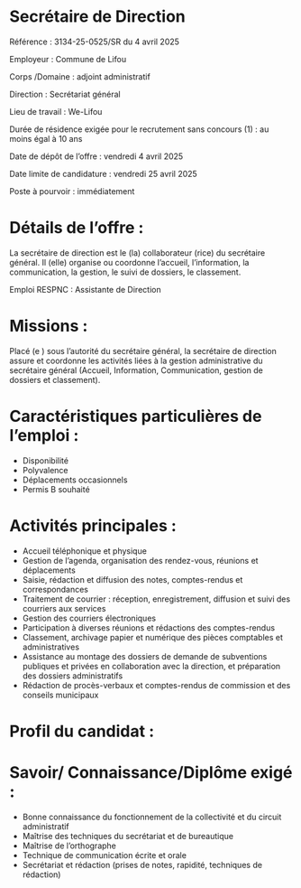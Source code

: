 # Secrétaire de Direction

Référence : 3134-25-0525/SR du 4 avril 2025

Employeur : Commune de Lifou

Corps /Domaine : adjoint administratif

Direction : Secrétariat général

Lieu de travail : We-Lifou

Durée de résidence exigée pour le recrutement sans concours (1) : au moins égal à 10 ans

Date de dépôt de l’offre : vendredi 4 avril 2025

Date limite de candidature : vendredi 25 avril 2025

Poste à pourvoir : immédiatement

# Détails de l’offre :

La secrétaire de direction est le (la) collaborateur (rice) du secrétaire général. Il (elle) organise ou coordonne l’accueil, l’information, la communication, la gestion, le suivi de dossiers, le classement.

Emploi RESPNC : Assistante de Direction

# Missions :

Placé (e ) sous l’autorité du secrétaire général, la secrétaire de direction assure et coordonne les activités liées à la gestion administrative du secrétaire général (Accueil, Information, Communication, gestion de dossiers et classement).

# Caractéristiques particulières de l’emploi :

- Disponibilité
- Polyvalence
- Déplacements occasionnels
- Permis B souhaité

# Activités principales :

- Accueil téléphonique et physique
- Gestion de l’agenda, organisation des rendez-vous, réunions et déplacements
- Saisie, rédaction et diffusion des notes, comptes-rendus et correspondances
- Traitement de courrier : réception, enregistrement, diffusion et suivi des courriers aux services
- Gestion des courriers électroniques
- Participation à diverses réunions et rédactions des comptes-rendus
- Classement, archivage papier et numérique des pièces comptables et administratives
- Assistance au montage des dossiers de demande de subventions publiques et privées en collaboration avec la direction, et préparation des dossiers administratifs
- Rédaction de procès-verbaux et comptes-rendus de commission et des conseils municipaux

# Profil du candidat :

# Savoir/ Connaissance/Diplôme exigé :

- Bonne connaissance du fonctionnement de la collectivité et du circuit administratif
- Maîtrise des techniques du secrétariat et de bureautique
- Maîtrise de l’orthographe
- Technique de communication écrite et orale
- Secrétariat et rédaction (prises de notes, rapidité, techniques de rédaction)